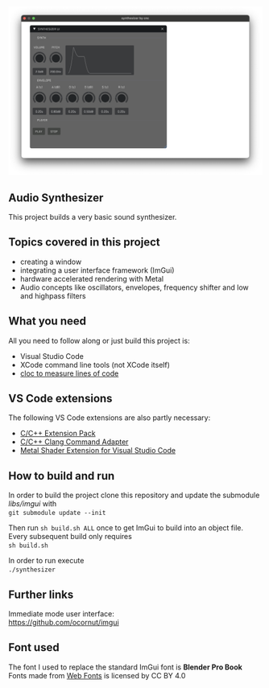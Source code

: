 ![](res/demo.png)

## Audio Synthesizer
This project builds a very basic sound synthesizer.

## Topics covered in this project
- creating a window
- integrating a user interface framework (ImGui)
- hardware accelerated rendering with Metal
- Audio concepts like oscillators, envelopes, frequency shifter and low and highpass filters

## What you need

All you need to follow along or just build this project is:

- Visual Studio Code
- XCode command line tools (not XCode itself)
- [cloc to measure lines of code](https://formulae.brew.sh/formula/cloc)

## VS Code extensions   

The following VS Code extensions are also partly necessary:

- [C/C++ Extension Pack](https://marketplace.visualstudio.com/items?itemName=ms-vscode.cpptools-extension-pack)
- [C/C++ Clang Command Adapter](https://marketplace.visualstudio.com/items?itemName=mitaki28.vscode-clang)
- [Metal Shader Extension for Visual Studio Code](https://marketplace.visualstudio.com/items?itemName=doublebuffer.metal-shader)

## How to build and run

In order to build the project clone this repository and update the submodule *libs/imgui* with<br>
```git submodule update --init```<br>

Then run ```sh build.sh ALL``` once to get ImGui to build into an object file. Every subsequent build only requires<br>
```sh build.sh``` <br>

In order to run execute <br>
```./synthesizer```

## Further links

Immediate mode user interface:<br>
https://github.com/ocornut/imgui

## Font used

The font I used to replace the standard ImGui font is **Blender Pro Book**<br>
Fonts made from <a href="http://www.onlinewebfonts.com">Web Fonts</a> is licensed by CC BY 4.0